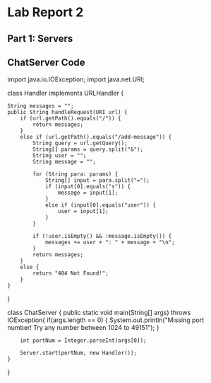 # Lab Report 2

## Part 1: Servers

ChatServer Code
--------------------------
>

  import java.io.IOException;
  import java.net.URI;

  class Handler implements URLHandler {

    String messages = "";
    public String handleRequest(URI url) {
        if (url.getPath().equals("/")) {
            return messages;
        }
        else if (url.getPath().equals("/add-message")) {
            String query = url.getQuery();
            String[] params = query.split("&");
            String user = "";
            String message = "";

            for (String para: params) {
                String[] input = para.split("=");
                if (input[0].equals("s")) {
                    message = input[1];
                }
                else if (input[0].equals("user")) {
                    user = input[1];
                }
            }

            if (!user.isEmpty() && !message.isEmpty()) {
                messages += user + ": " + message + "\n";
            }
            return messages;
        }
        else {
            return "404 Not Found!";
        }
    }
}


class ChatServer {
    public static void main(String[] args) throws IOException{
        if(args.length == 0) {
            System.out.println("Missing port number! Try any number between 1024 to 49151");
        }
        
        int portNum = Integer.parseInt(args[0]);

        Server.start(portNum, new Handler());
    }
}
